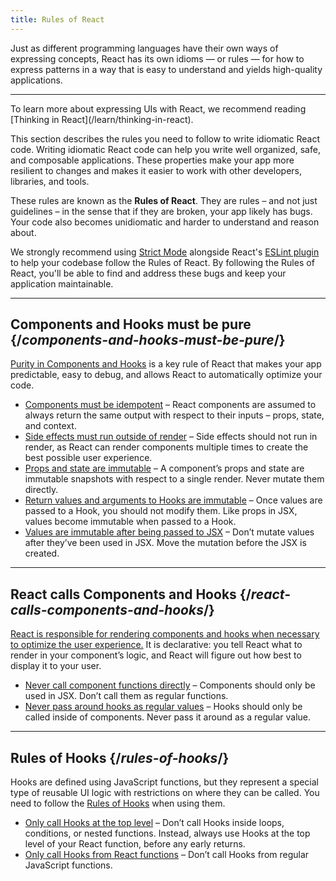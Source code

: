 ```yaml
---
title: Rules of React
---
```



Just as different programming languages have their own ways of expressing concepts, React has its own idioms — or rules — for how to express patterns in a way that is easy to understand and yields high-quality applications.


<InlineToc />

---

<Note>
To learn more about expressing UIs with React, we recommend reading [Thinking in React](/learn/thinking-in-react).
</Note>

This section describes the rules you need to follow to write idiomatic React code. Writing idiomatic React code can help you write well organized, safe, and composable applications. These properties make your app more resilient to changes and makes it easier to work with other developers, libraries, and tools.

These rules are known as the **Rules of React**. They are rules – and not just guidelines – in the sense that if they are broken, your app likely has bugs. Your code also becomes unidiomatic and harder to understand and reason about.

We strongly recommend using [Strict Mode](/reference/react/StrictMode) alongside React's [ESLint plugin](https://www.npmjs.com/package/eslint-plugin-react-hooks) to help your codebase follow the Rules of React. By following the Rules of React, you'll be able to find and address these bugs and keep your application maintainable.

---

## Components and Hooks must be pure {/*components-and-hooks-must-be-pure*/}

[Purity in Components and Hooks](/reference/rules/components-and-hooks-must-be-pure) is a key rule of React that makes your app predictable, easy to debug, and allows React to automatically optimize your code.

* [Components must be idempotent](/reference/rules/components-and-hooks-must-be-pure#components-and-hooks-must-be-idempotent) – React components are assumed to always return the same output with respect to their inputs – props, state, and context.
* [Side effects must run outside of render](/reference/rules/components-and-hooks-must-be-pure#side-effects-must-run-outside-of-render) – Side effects should not run in render, as React can render components multiple times to create the best possible user experience.
* [Props and state are immutable](/reference/rules/components-and-hooks-must-be-pure#props-and-state-are-immutable) – A component’s props and state are immutable snapshots with respect to a single render. Never mutate them directly.
* [Return values and arguments to Hooks are immutable](/reference/rules/components-and-hooks-must-be-pure#return-values-and-arguments-to-hooks-are-immutable) – Once values are passed to a Hook, you should not modify them. Like props in JSX, values become immutable when passed to a Hook.
* [Values are immutable after being passed to JSX](/reference/rules/components-and-hooks-must-be-pure#values-are-immutable-after-being-passed-to-jsx) – Don’t mutate values after they’ve been used in JSX. Move the mutation before the JSX is created.

---

## React calls Components and Hooks {/*react-calls-components-and-hooks*/}

[React is responsible for rendering components and hooks when necessary to optimize the user experience.](/reference/rules/react-calls-components-and-hooks) It is declarative: you tell React what to render in your component’s logic, and React will figure out how best to display it to your user.

* [Never call component functions directly](/reference/rules/react-calls-components-and-hooks#never-call-component-functions-directly) – Components should only be used in JSX. Don’t call them as regular functions.
* [Never pass around hooks as regular values](/reference/rules/react-calls-components-and-hooks#never-pass-around-hooks-as-regular-values) – Hooks should only be called inside of components. Never pass it around as a regular value.

---

## Rules of Hooks {/*rules-of-hooks*/}

Hooks are defined using JavaScript functions, but they represent a special type of reusable UI logic with restrictions on where they can be called. You need to follow the [Rules of Hooks](/reference/rules/rules-of-hooks) when using them.

* [Only call Hooks at the top level](/reference/rules/rules-of-hooks#only-call-hooks-at-the-top-level) – Don’t call Hooks inside loops, conditions, or nested functions. Instead, always use Hooks at the top level of your React function, before any early returns.
* [Only call Hooks from React functions](/reference/rules/rules-of-hooks#only-call-hooks-from-react-functions) – Don’t call Hooks from regular JavaScript functions.


